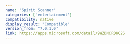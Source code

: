 ```yaml
---
name: "Spirit Scanner"
categories: ['entertainment']
compatibility: native
display_result: "Compatible"
version_from: "7.0.1.0"
link: https://apps.microsoft.com/detail/9WZDNCRDKC2S
---
```

